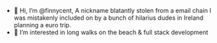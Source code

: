 - 👋 Hi, I’m @finnycent, A nickname blatantly stolen from a email chain I was mistakenly included on by a bunch of hilarius dudes in Ireland planning a euro trip.
- 👀 I’m interested in long walks on the beach & full stack development


